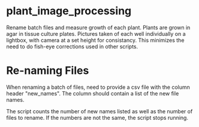 # plant_image_processing
Rename batch files and measure growth of each plant. Plants are grown in agar in tissue culture plates. Pictures taken of each well individually on a lightbox, with camera at a set height for consistancy. This minimizes the need to do fish-eye corrections used in other scripts.


# Re-naming Files
When renaming a batch of files, need to provide a csv file with the column header "new_names". The column should contain a list of the new file names.

The script counts the number of new names listed as well as the number of files to rename. If the numbers are not the same, the script stops running. 
